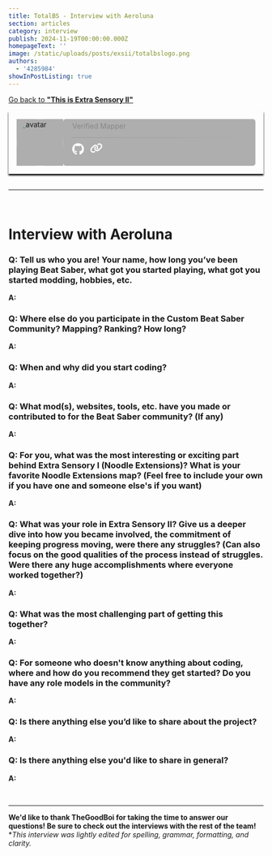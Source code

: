 ```yaml
---
title: TotalBS - Interview with Aeroluna
section: articles
category: interview
publish: 2024-11-19T00:00:00.000Z
homepageText: ''
image: /static/uploads/posts/exsii/totalbslogo.png
authors:
  - '4285984'
showInPostListing: true
---
```


[Go back to **"This is Extra Sensory II"**](/posts/this-is-extra-sensory-ii)

<div class="profile">
  <div class="image">
    <img style="border-radius: 50%; width: 92px; height: auto;" id="avatar" alt="avatar" />
  </div>
  <div class="bio">
      <div class="name"><a href="https://beatsaver.com/profile/4284266" id="name"></a></div>
      <div class="status">Verified Mapper</div>
  <div class="description" id="description"></div>
  <hr class="break" />
  <div class="socials">
    <a href="https://www.github.com/Aeroluna"><svg xmlns="http://www.w3.org/2000/svg" height="24" width="23.25" viewBox="0 0 496 512"><!--!Font Awesome Free 6.6.0 by @fontawesome - https://fontawesome.com License - https://fontawesome.com/license/free Copyright 2024 Fonticons, Inc.--><path fill="#ffffff" d="M165.9 397.4c0 2-2.3 3.6-5.2 3.6-3.3 .3-5.6-1.3-5.6-3.6 0-2 2.3-3.6 5.2-3.6 3-.3 5.6 1.3 5.6 3.6zm-31.1-4.5c-.7 2 1.3 4.3 4.3 4.9 2.6 1 5.6 0 6.2-2s-1.3-4.3-4.3-5.2c-2.6-.7-5.5 .3-6.2 2.3zm44.2-1.7c-2.9 .7-4.9 2.6-4.6 4.9 .3 2 2.9 3.3 5.9 2.6 2.9-.7 4.9-2.6 4.6-4.6-.3-1.9-3-3.2-5.9-2.9zM244.8 8C106.1 8 0 113.3 0 252c0 110.9 69.8 205.8 169.5 239.2 12.8 2.3 17.3-5.6 17.3-12.1 0-6.2-.3-40.4-.3-61.4 0 0-70 15-84.7-29.8 0 0-11.4-29.1-27.8-36.6 0 0-22.9-15.7 1.6-15.4 0 0 24.9 2 38.6 25.8 21.9 38.6 58.6 27.5 72.9 20.9 2.3-16 8.8-27.1 16-33.7-55.9-6.2-112.3-14.3-112.3-110.5 0-27.5 7.6-41.3 23.6-58.9-2.6-6.5-11.1-33.3 2.6-67.9 20.9-6.5 69 27 69 27 20-5.6 41.5-8.5 62.8-8.5s42.8 2.9 62.8 8.5c0 0 48.1-33.6 69-27 13.7 34.7 5.2 61.4 2.6 67.9 16 17.7 25.8 31.5 25.8 58.9 0 96.5-58.9 104.2-114.8 110.5 9.2 7.9 17 22.9 17 46.4 0 33.7-.3 75.4-.3 83.6 0 6.5 4.6 14.4 17.3 12.1C428.2 457.8 496 362.9 496 252 496 113.3 383.5 8 244.8 8zM97.2 352.9c-1.3 1-1 3.3 .7 5.2 1.6 1.6 3.9 2.3 5.2 1 1.3-1 1-3.3-.7-5.2-1.6-1.6-3.9-2.3-5.2-1zm-10.8-8.1c-.7 1.3 .3 2.9 2.3 3.9 1.6 1 3.6 .7 4.3-.7 .7-1.3-.3-2.9-2.3-3.9-2-.6-3.6-.3-4.3 .7zm32.4 35.6c-1.6 1.3-1 4.3 1.3 6.2 2.3 2.3 5.2 2.6 6.5 1 1.3-1.3 .7-4.3-1.3-6.2-2.2-2.3-5.2-2.6-6.5-1zm-11.4-14.7c-1.6 1-1.6 3.6 0 5.9 1.6 2.3 4.3 3.3 5.6 2.3 1.6-1.3 1.6-3.9 0-6.2-1.4-2.3-4-3.3-5.6-2z"/></svg></a>
    <a href="https://ko-fi.com/aeroluna"><svg xmlns="http://www.w3.org/2000/svg" height="20" width="25" viewBox="0 0 640 512"><!--!Font Awesome Free 6.6.0 by @fontawesome - https://fontawesome.com License - https://fontawesome.com/license/free Copyright 2024 Fonticons, Inc.--><path fill="#ffffff" d="M579.8 267.7c56.5-56.5 56.5-148 0-204.5c-50-50-128.8-56.5-186.3-15.4l-1.6 1.1c-14.4 10.3-17.7 30.3-7.4 44.6s30.3 17.7 44.6 7.4l1.6-1.1c32.1-22.9 76-19.3 103.8 8.6c31.5 31.5 31.5 82.5 0 114L422.3 334.8c-31.5 31.5-82.5 31.5-114 0c-27.9-27.9-31.5-71.8-8.6-103.8l1.1-1.6c10.3-14.4 6.9-34.4-7.4-44.6s-34.4-6.9-44.6 7.4l-1.1 1.6C206.5 251.2 213 330 263 380c56.5 56.5 148 56.5 204.5 0L579.8 267.7zM60.2 244.3c-56.5 56.5-56.5 148 0 204.5c50 50 128.8 56.5 186.3 15.4l1.6-1.1c14.4-10.3 17.7-30.3 7.4-44.6s-30.3-17.7-44.6-7.4l-1.6 1.1c-32.1 22.9-76 19.3-103.8-8.6C74 372 74 321 105.5 289.5L217.7 177.2c31.5-31.5 82.5-31.5 114 0c27.9 27.9 31.5 71.8 8.6 103.9l-1.1 1.6c-10.3 14.4-6.9 34.4 7.4 44.6s34.4 6.9 44.6-7.4l1.1-1.6C433.5 260.8 427 182 377 132c-56.5-56.5-148-56.5-204.5 0L60.2 244.3z"/></svg></a>
    </div>
  </div>
</div>

<br />

<script>
  async function fetchUserInfo() {
    try {
      const response = await fetch('https://api.beatsaver.com/users/id/4284266');
      const data = await response.json();

      document.getElementById('avatar').src = data.avatar;
      document.getElementById('name').textContent = data.name;
      document.getElementById('description').innerHTML = data.description
      .replace(/\n/g, '<br>')
      .replace(/\*\*(.*?)\*\*/g, '<strong>$1</strong>')
       .replace(/\b(https?:\/\/[^\s<]+)/g, '<a href="$1" target="_blank">$1</a>');
    } catch (error) {
      console.error('Error fetching from BeatSaver:', error);
    }
  }
    fetchUserInfo();
</script>

<style>
  .profile {
    padding: 1rem;
    position: relative;
    display: flex;
    flex-direction: row;
    box-shadow: 0px 3px 3px black;
  }
  .profile::before {
    content: '';
    position: absolute;
    top: 0;
    left: 0;
    right: 0;
    bottom: 0;
    background-image: url('/uploads/posts/exsii/Main.00_01_13_07.Still035.png');
    background-position: center;
    background-size: cover;
    filter: brightness(50%);
    z-index: -1;
    border-radius: 5px;
  }

  .image {
    background-color: #00000050;
  }
  @media (max-width: 512px) {
    .image {
      display: none;
    }
  }
  .avatar {
    padding: 5px;
  }

  .bio {
    border-radius: 5px;
    background-color: #00000050;
    padding: 5px 5px 5px 1rem;
    width: 100%;
  }
  .name {
    display: flex;
    flex-direction: row;
    flex-wrap: wrap;
    gap: 0.5rem;
    font-size: 2.5rem;
    font-weight: bold;
    align-items: center;
    a {
      color: white;
    }
  }
  .status {
    color: #888;
    padding-left: 2px;
    margin-bottom: 2px;
  }
  .description {
    padding-left: 3px;
    margin-bottom: 10px;
    a {
      color: white;
    }
  }
  .break {
    border: none;
    height: 1px;
    margin-bottom: 10px;
    background: linear-gradient(90deg, #999999 0%, rgba(153, 153, 153, 0) 100%);
  }
  .bottom-row {
    display: flex;
    flex-wrap: wrap;
    flex-direction: row;
    justify-content: space-between;
    gap: 0.25rem;
  }
  .socials {
    display: flex;
    flex-direction: row;
    align-items: flex-start;
    gap: 0.75rem;
    padding-left: 2px;
    a {
      transition: transform 0.3s ease;
    }
  }
  .socials a:hover {
    transform: scale(1.2);
  }
  .badges {
    display: flex;
    flex-direction: row;
    flex-wrap: wrap;
    gap: 0.5rem;
    align-items: center;
  }
  .beasties,
  .bl-ranked,
  .ss-ranked {
    align-items: end;
    display: flex;
    gap: 0.25rem;
    padding: 3px;
    border-width: 1.5px !important;
    border-style: solid !important;
    border-radius: 5px;
  }
  .beasties {
    background-color: #45408858;
    border: #45408888;
  }
  .bl-ranked {
    background-color: #cf8afb58;
    border: #cf8afb88;
  }
  .ss-ranked {
    background-color: #ffde1a58;
    border: #ffde1a88;
  }
</style>

<hr />
<br />

# Interview with Aeroluna

### Q: Tell us who you are! Your name, how long you’ve been playing Beat Saber, what got you started playing, what got you started modding, hobbies, etc.

**A:**

### Q: Where else do you participate in the Custom Beat Saber Community? Mapping? Ranking? How long?

**A:**

### Q: When and why did you start coding?

**A:**

### Q: What mod(s), websites, tools, etc. have you made or contributed to for the Beat Saber community? (If any)

**A:**

### Q: For you, what was the most interesting or exciting part behind Extra Sensory I (Noodle Extensions)? What is your favorite Noodle Extensions map? (Feel free to include your own if you have one and someone else's if you want)

**A:**

### Q: What was your role in Extra Sensory II? Give us a deeper dive into how you became involved, the commitment of keeping progress moving, were there any struggles? (Can also focus on the good qualities of the process instead of struggles. Were there any huge accomplishments where everyone worked together?)

**A:**

### Q: What was the most challenging part of getting this together?

**A:**

### Q: For someone who doesn't know anything about coding, where and how do you recommend they get started? Do you have any role models in the community?

**A:**

### Q: Is there anything else you’d like to share about the project?

**A:**

### Q: Is there anything else you'd like to share in general?

**A:**

<br />

---

**We'd like to thank TheGoodBoi for taking the time to answer our questions! Be sure to check out the interviews with the rest of the team!**
\
\*_This interview was lightly edited for spelling, grammar, formatting, and clarity._
